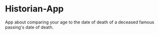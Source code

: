 # Historian-App
App about comparing your age to the date of death of a deceased famous passing's date of death.
